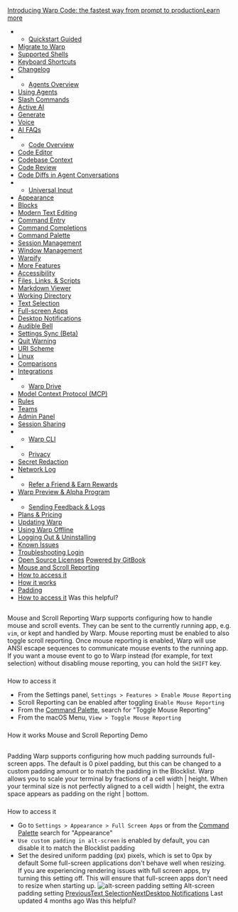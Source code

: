 [Introducing Warp Code: the fastest way from prompt to productionLearn more ](https://www.warp.dev/blog/introducing-warp-code-prompt-to-prod)
 * * [Quickstart Guided](/)
 * [Migrate to Warp](/getting-started/migrate-to-warp)
 * [Supported Shells](/getting-started/supported-shells)
 * [Keyboard Shortcuts](/getting-started/keyboard-shortcuts)
 * [Changelog](/getting-started/changelog)
 * * [Agents Overview](/agents/agents-overview)
 * [Using Agents](/agents/using-agents)
 * [Slash Commands](/agents/slash-commands)
 * [Active AI](/agents/active-ai)
 * [Generate](/agents/generate)
 * [Voice](/agents/voice)
 * [AI FAQs](/agents/ai-faqs)
 * * [Code Overview](/code/code-overview)
 * [Code Editor](/code/code-editor)
 * [Codebase Context](/code/codebase-context)
 * [Code Review](/code/code-review)
 * [Code Diffs in Agent Conversations](/code/reviewing-code)
 * * [Universal Input](/terminal/universal-input)
 * [Appearance](/terminal/appearance)
 * [Blocks](/terminal/blocks)
 * [Modern Text Editing](/terminal/editor)
 * [Command Entry](/terminal/entry)
 * [Command Completions](/terminal/command-completions)
 * [Command Palette](/terminal/command-palette)
 * [Session Management](/terminal/sessions)
 * [Window Management](/terminal/windows)
 * [Warpify](/terminal/warpify)
 * [More Features](/terminal/more-features)
 * [Accessibility](/terminal/more-features/accessibility)
 * [Files, Links, & Scripts](/terminal/more-features/files-and-links)
 * [Markdown Viewer](/terminal/more-features/markdown-viewer)
 * [Working Directory](/terminal/more-features/working-directory)
 * [Text Selection](/terminal/more-features/text-selection)
 * [Full-screen Apps](/terminal/more-features/full-screen-apps)
 * [Desktop Notifications](/terminal/more-features/notifications)
 * [Audible Bell](/terminal/more-features/audible-bell)
 * [Settings Sync (Beta)](/terminal/more-features/settings-sync)
 * [Quit Warning](/terminal/more-features/quit-warning)
 * [URI Scheme](/terminal/more-features/uri-scheme)
 * [Linux](/terminal/more-features/linux)
 * [Comparisons](/terminal/comparisons)
 * [Integrations](/terminal/integrations-and-plugins)
 * * [Warp Drive](/knowledge-and-collaboration/warp-drive)
 * [Model Context Protocol (MCP)](/knowledge-and-collaboration/mcp)
 * [Rules](/knowledge-and-collaboration/rules)
 * [Teams](/knowledge-and-collaboration/teams)
 * [Admin Panel](/knowledge-and-collaboration/admin-panel)
 * [Session Sharing](/knowledge-and-collaboration/session-sharing)
 * * [Warp CLI](/developers/cli)
 * * [Privacy](/privacy/privacy)
 * [Secret Redaction](/privacy/secret-redaction)
 * [Network Log](/privacy/network-log)
 * * [Refer a Friend & Earn Rewards](/community/refer-a-friend)
 * [Warp Preview & Alpha Program](/community/warp-preview-and-alpha-program)
 * * [Sending Feedback & Logs](/support-and-billing/sending-us-feedback)
 * [Plans & Pricing](/support-and-billing/plans-and-pricing)
 * [Updating Warp](/support-and-billing/updating-warp)
 * [Using Warp Offline](/support-and-billing/using-warp-offline)
 * [Logging Out & Uninstalling](/support-and-billing/uninstalling-warp)
 * [Known Issues](/support-and-billing/known-issues)
 * [Troubleshooting Login](/support-and-billing/troubleshooting-login-issues)
 * [Open Source Licenses](/support-and-billing/licenses)
[Powered by GitBook](https://www.gitbook.com/?utm_source=content&utm_medium=trademark&utm_campaign=-MbqIgTw17KQvq_DQuRr)
 * [Mouse and Scroll Reporting](#mouse-and-scroll-reporting)
 * [How to access it](#how-to-access-it)
 * [How it works](#how-it-works)
 * [Padding](#padding)
 * [How to access it](#how-to-access-it-1)
Was this helpful?
## 
[](#mouse-and-scroll-reporting)
Mouse and Scroll Reporting
Warp supports configuring how to handle mouse and scroll events. They can be sent to the currently running app, e.g. `vim`, or kept and handled by Warp.
Mouse reporting must be enabled to also toggle scroll reporting.
Once mouse reporting is enabled, Warp will use ANSI escape sequences to communicate mouse events to the running app.
If you want a mouse event to go to Warp instead (for example, for text selection) without disabling mouse reporting, you can hold the `SHIFT` key.
### 
[](#how-to-access-it)
How to access it
 * From the Settings panel, `Settings > Features > Enable Mouse Reporting`
 * Scroll Reporting can be enabled after toggling `Enable Mouse Reporting`
 * From the [Command Palette](/terminal/command-palette), search for "Toggle Mouse Reporting"
 * From the macOS Menu, `View > Toggle Mouse Reporting`
### 
[](#how-it-works)
How it works
Mouse and Scroll Reporting Demo
## 
[](#padding)
Padding
Warp supports configuring how much padding surrounds full-screen apps. The default is 0 pixel padding, but this can be changed to a custom padding amount or to match the padding in the Blocklist.
Warp allows you to scale your terminal by fractions of a cell width | height. When your terminal size is not perfectly aligned to a cell width | height, the extra space appears as padding on the right | bottom.
### 
[](#how-to-access-it-1)
How to access it
 * Go to `Settings > Appearance > Full Screen Apps` or from the [Command Palette](/terminal/command-palette) search for "Appearance"
 * `Use custom padding in alt-screen` is enabled by default, you can disable it to match the Blocklist padding
 * Set the desired uniform padding (px) pixels, which is set to 0px by default
Some full-screen applications don't behave well when resizing. If you are experiencing rendering issues with full screen apps, try turning this setting off. This will ensure that full-screen apps don't need to resize when starting up.
![alt-screen padding setting](https://docs.warp.dev/~gitbook/image?url=https%3A%2F%2F2297236823-files.gitbook.io%2F%7E%2Ffiles%2Fv0%2Fb%2Fgitbook-x-prod.appspot.com%2Fo%2Fspaces%252F-MbqIgTw17KQvq_DQuRr%252Fuploads%252FUySo4Ib6wmdr7vEqc3yr%252FCleanShot%25202024-12-05%2520at%252012.11.18.png%3Falt%3Dmedia%26token%3D19376df7-27b7-41d0-8f83-ce26fc321d73&width=768&dpr=4&quality=100&sign=97bd8129&sv=2)
Alt-screen padding setting
[PreviousText Selection](/terminal/more-features/text-selection)[NextDesktop Notifications](/terminal/more-features/notifications)
Last updated 4 months ago
Was this helpful?
